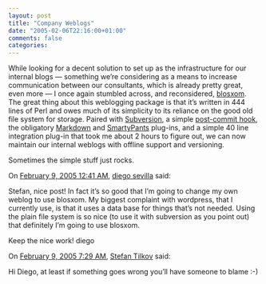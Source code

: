 ```yaml
---
layout: post
title: "Company Weblogs"
date: "2005-02-06T22:16:00+01:00"
comments: false
categories: 
---
```


<p>While looking for a decent solution to set up as the infrastructure for our internal blogs &#8212; something we&#8217;re considering as a means to increase communication between our consultants, which is already pretty great, even more &#8212; I once again stumbled across, and reconsidered, <a href="http://www.blosxom.com/">blosxom</a>. The great thing about this weblogging package is that it&#8217;s written in 444 lines of Perl and owes much of its simplicity to its reliance on the good old file system for storage. Paired with <a href="http://subversion.tigris.org/">Subversion</a>, a simple <a href="http://svnbook.red-bean.com/en/1.1/ch05s02.html#svn-ch-5-sect-2.1">post-commit hook</a>, the obligatory <a href="http://daringfireball.net/projects/markdown/">Markdown</a> and <a href="http://daringfireball.net/projects/smartypants/">SmartyPants</a> plug-ins, and a simple 40 line integration plug-in that took me about 2 hours to figure out, we can now maintain our internal weblogs with offline support and versioning. </p>

<p>Sometimes the simple stuff just rocks.</p>

<section class="comments">

<div class="comment" id="comment-446">
On <a href="#comment-446" title="Permalink to this comment">February  9, 2005 12:41 AM</a>, <a href="http://neuromancer.dif.um.es/blog" title="http://neuromancer.dif.um.es/blog" rel="nofollow">diego sevilla</a>
said:
<p>Stefan, nice post! In fact it&#8217;s so good that I&#8217;m going to change my own weblog to use blosxom. My biggest complaint with wordpress, that I currently use, is that it uses a data base for things that&#8217;s not needed. Using the plain file system is so nice (to use it with subversion as you point out) that definitely I&#8217;m going to use blosxom.</p>

<p>Keep the nice work!
diego</p>


<div class="comment" id="comment-447">
On <a href="#comment-447" title="Permalink to this comment">February  9, 2005  7:29 AM</a>, <a href="/en/staff/st/">Stefan Tilkov</a>
said:
<p>Hi Diego, at least if something goes wrong you&#8217;ll have someone to blame :-)</p>


</section>

